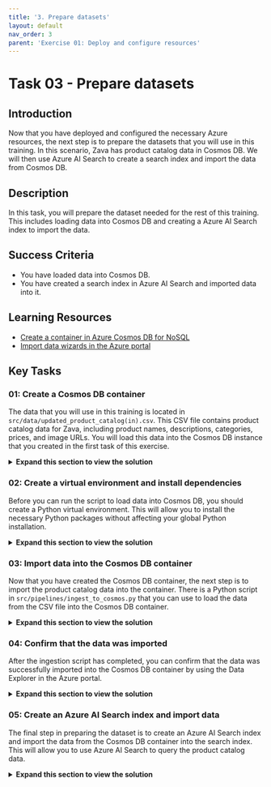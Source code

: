 ```yaml
---
title: '3. Prepare datasets'
layout: default
nav_order: 3
parent: 'Exercise 01: Deploy and configure resources'
---
```


# Task 03 - Prepare datasets

## Introduction

Now that you have deployed and configured the necessary Azure resources, the next step is to prepare the datasets that you will use in this training. In this scenario, Zava has product catalog data in Cosmos DB. We will then use Azure AI Search to create a search index and import the data from Cosmos DB.

## Description

In this task, you will prepare the dataset needed for the rest of this training. This includes loading data into Cosmos DB and creating a Azure AI Search index to import the data.

## Success Criteria

- You have loaded data into Cosmos DB.
- You have created a search index in Azure AI Search and imported data into it.

## Learning Resources

- [Create a container in Azure Cosmos DB for NoSQL](https://learn.microsoft.com/azure/cosmos-db/nosql/how-to-create-container)
- [Import data wizards in the Azure portal](https://learn.microsoft.com/azure/search/search-import-data-portal)

## Key Tasks

### 01: Create a Cosmos DB container

The data that you will use in this training is located in `src/data/updated_product_catalog(in).csv`. This CSV file contains product catalog data for Zava, including product names, descriptions, categories, prices, and image URLs. You will load this data into the Cosmos DB instance that you created in the first task of this exercise.

<details markdown="block">
<summary><strong>Expand this section to view the solution</strong></summary>

Navigate to the [Azure portal](https://portal.azure.com/) and open the Cosmos DB account that you created in the first task of this exercise.

Before you can create the container that you will use for this training, you will need to enable vector search for the Cosmos DB NoSQL API. To do so, navigate to the **Settings** section of your Cosmos DB account and select **Features**. Then, select the **Vector Search for NoSQL API** option.

![Update the Vector Search for NoSQL API setting.](../../media/Solution/0103_CosmosDB1.png)

Select the **Enable** button to enable vector search. This may take up to 15 minutes for the policy to become active.

![Enable vector search for Cosmos DB.](../../media/Solution/0103_CosmosDB2.png)

After vector search has been enabled, navigate to the **Data Explorer** section of your Cosmos DB account from the left-hand menu. In the Data Explorer, you can see a `zava` database that was created as part of the deployment process. Select the ellipsis (...) next to the `zava` database and choose **New Container**.

![Create a new Cosmos DB container.](../../media/Solution/0103_CosmosDB3.png)

In the **New Container** pane, ensure that the database ID is `zava` and enter `product_catalog` for the container ID. Then, enter `/ProductID` for the partition key. Set the container throughput to **Manual** and enter `400` RU/s.

![Configure the new Cosmos DB container.](../../media/Solution/0103_CosmosDB4.png)

Scroll down to the **Container Vector Policy** section and select **Add vector embedding**. Name the new vector embedding `/request_vector` and ensure that it is a **float32** data type with a distance function of **cosine** and `1536` dimensions. For the index type, choose **diskANN**. Then, select the **OK** button to create the container.

![Configure the vector embedding for the Cosmos DB container.](../../media/Solution/0103_CosmosDB5.png)

</details>

### 02: Create a virtual environment and install dependencies

Before you can run the script to load data into Cosmos DB, you should create a Python virtual environment. This will allow you to install the necessary Python packages without affecting your global Python installation.

<details markdown="block">
<summary><strong>Expand this section to view the solution</strong></summary>

Open a terminal and navigate to the root directory of the repository that you cloned in the first task. Then, run the following commands to create a virtual environment and activate it:

```bash
# Navigate to the /src/ directory
cd src

# Create a virtual environment
python -m venv venv

# Activate the virtual environment
# On Windows
venv\Scripts\activate.bat
# On Windows (PowerShell)
venv\Scripts\Activate.ps1
# On macOS/Linux
source venv/bin/activate
```

Once the virtual environment is activated, you can install the necessary dependencies using pip:

```bash
pip install -r requirements.txt
```

</details>

### 03: Import data into the Cosmos DB container

Now that you have created the Cosmos DB container, the next step is to import the product catalog data into the container. There is a Python script in `src/pipelines/ingest_to_cosmos.py` that you can use to load the data from the CSV file into the Cosmos DB container.

<details markdown="block">
<summary><strong>Expand this section to view the solution</strong></summary>

Use the same terminal window where you created and activated the virtual environment in the previous step. Ensure that you are still in the `src` directory of the repository and that your virtual environment is active. Then, run the following command to execute the ingestion script:

```bash
python src/pipelines/ingest_to_cosmos.py
```

</details>

### 04: Confirm that the data was imported

After the ingestion script has completed, you can confirm that the data was successfully imported into the Cosmos DB container by using the Data Explorer in the Azure portal.

<details markdown="block">
<summary><strong>Expand this section to view the solution</strong></summary>

Navigate to the [Azure portal](https://portal.azure.com/) and open the Cosmos DB account that you created in the first task of this exercise. Then, navigate to the **Data Explorer** section from the left-hand menu.

In the Data Explorer, you should see the `zava` database. Inside of it is the `product_catalog` container that you created earlier. You can expand the container to view the imported data.

Select the **Items** option under the `product_catalog` container to view the documents that were imported. You should see multiple documents representing the products in the catalog.

![Review the imported documents in the product_catalog container.](../../media/Solution/0103_CosmosDB6.png)

</details>

### 05: Create an Azure AI Search index and import data

The final step in preparing the dataset is to create an Azure AI Search index and import the data from the Cosmos DB container into the search index. This will allow you to use Azure AI Search to query the product catalog data.

<details markdown="block">
<summary><strong>Expand this section to view the solution</strong></summary>

Navigate to the [Azure portal](https://portal.azure.com/) and open the Azure AI Search service that you created in the first task. Then, select the **Import data (new)** option from the central menu.

![Import data into Azure AI Search.](../../media/Solution/0103_Search1.png)

Choose **Azure Cosmos DB** from the list of data sources.

![Select Azure Cosmos DB as the data source.](../../media/Solution/0103_Search2.png)

Select **RAG** as the scenario to target.

![Select RAG as the scenario.](../../media/Solution/0103_Search3.png)

In the **Connect to your data** menu section, choose your Cosmos DB account from the drop-down list. Then, select the **zava** database and the **product_catalog** container. After that, select **Next** to continue.

![Connect to the Cosmos DB data source.](../../media/Solution/0103_Search4.png)

On the **Vectorize your text** page, select `content_for_vector` from the drop-down list as the column to vectorize. Then, choose **AI Foundry Hub catalog models** as the **Kind** and select your Azure AI Foundry project from the drop-down list. In the **Model deployment** drop-down list, choose `text-embedding-3-small`. After that, tick the checkbox indicating that connecting to an AI Foundry project will incur additional costs and select **Next** to continue.

![Configure the vectorization settings.](../../media/Solution/0103_Search5.png)

Leave the **Advanced settings** page with the default settings and select **Next** to continue.

For the **Objects name prefix**, enter `zava-product-catalog`. Then, select **Create** to import the data.

After the import process is complete, navigate to the **Indexes** section from the **Search management** menu. You should see a new index named `zava-product-catalog`. Select this index to view its details and confirm that there are 54 documents in the index.

![Review the created search index.](../../media/Solution/0103_Search6.png)

</details>
